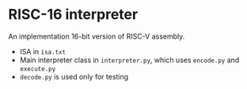# RISC-16 interpreter

An implementation 16-bit version of RISC-V assembly.

- ISA in `isa.txt`
- Main interpreter class in `interpreter.py`, which uses `encode.py` and `execute.py`
- `decode.py` is used only for testing
